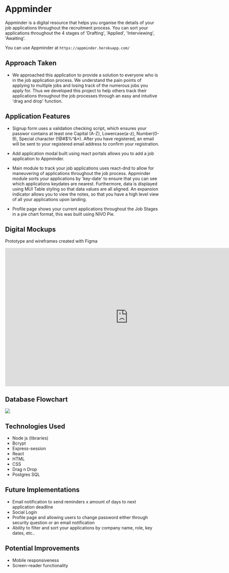 # Appminder

Appminder is a digital resource that helps you organise the details of your job applications throughout the recruitment process. You can sort your applications throughout the 4 stages of 'Drafting', 'Applied', 'Interviewing', 'Awaiting'.

You can use Appminder at `https://appminder.herokuapp.com/`


## Approach Taken
- We approached this application to provide a solution to everyone who is in the job application process. We understand the pain points of applying to multiple jobs and losing track of the numerous jobs you apply for. Thus we developed this project to help others track their applications throughout the job processes through an easy and intuitive 'drag and drop' function.

## Application Features
- Signup form uses a validation checking script, which ensures your passwor contains at least one Capital (A-Z), Lowercase(a-z), Number(0-9), Special character (!@#$%^&*). After you have registered, an email will be sent to your registered email address to confirm your registration.

- Add application modal built using react portals allows you to add a job application to Appminder.

- Main module to track your job applications uses react-dnd to allow for maneuvering of applications throughout the job process. Appminder module sorts your applications by 'key-date' to ensure that you can see which applications keydates are nearest. Furthermore, data is displayed using MUI Table styling so that data values are all aligned. An expansion indicator allows you to view the notes, so that you have a high level view of all your applications upon landing.

- Profile page shows your current applications throughout the Job Stages in a pie chart format, this was built using NIVO Pie.


## Digital Mockups
Prototype and wireframes created with Figma
<iframe style="border: 1px solid rgba(0, 0, 0, 0.1);" width="800" height="450" src="https://www.figma.com/embed?embed_host=share&url=https%3A%2F%2Fwww.figma.com%2Fproto%2FVcMhiTtNsO2z23UMnuKzfJ%2FAppminder%3Fpage-id%3D5%253A720%26node-id%3D5%253A1104%26starting-point-node-id%3D5%253A1104" allowfullscreen></iframe>


## Database Flowchart 
<img src="https://embed.creately.com/QNy8mqhdIc1?token=DNhtjpWWyZ8QdbCG&type=svg">



## Technologies Used
- Node js (libraries)
- Bcrypt
- Express-session
- React
- HTML
- CSS
- Drag n Drop
- Postgres SQL


## Future Implementations
- Email notification to send reminders x amount of days to next application deadline
- Social Login
- Profile page and allowing users to change password either through security question or an email notification
- Ability to filter and sort your applications by company name, role, key dates, etc..


## Potential Improvements
- Mobile responsiveness
- Screen-reader functionality